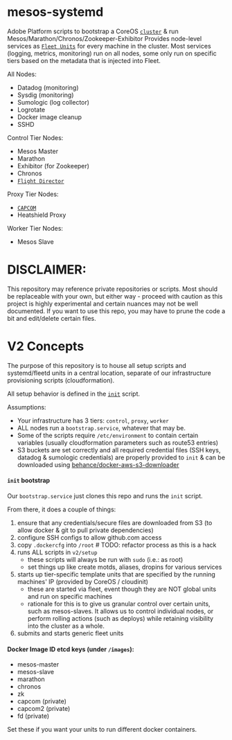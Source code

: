 # mesos-systemd

Adobe Platform scripts to bootstrap a CoreOS [`cluster`](https://github.com/adobe-platform/mesos-cluster) & run Mesos/Marathon/Chronos/Zookeeper-Exhibitor
Provides node-level services as [`Fleet Units`](https://coreos.com/using-coreos/clustering/) for every machine in the cluster.
Most services (logging, metrics, monitoring) run on all nodes, some only run on specific tiers based on the metadata that is injected into Fleet.

All Nodes:
- Datadog (monitoring)
- Sysdig (monitoring)
- Sumologic (log collector)
- Logrotate
- Docker image cleanup
- SSHD

Control Tier Nodes:
- Mesos Master
- Marathon
- Exhibitor (for Zookeeper)
- Chronos
- [`Flight Director`](https://github.com/adobe-platform/flight-director)

Proxy Tier Nodes:
- [`CAPCOM`](https://github.com/adobe-platform/capcom)
- Heatshield Proxy

Worker Tier Nodes:
- Mesos Slave


DISCLAIMER:
====

This repository may reference private repositories or scripts. Most should be replaceable with your own, but either way - proceed with caution as this project is highly experimental and certain nuances may not be well documented. If you want to use this repo, you may have to prune the code a bit and edit/delete certain files.

V2 Concepts
====

The purpose of this repository is to house all setup scripts and systemd/fleetd units in a central location, separate of our infrastructure provisioning scripts (cloudformation).

All setup behavior is defined in the [`init`](https://github.com/adobe-platform/mesos-systemd/blob/master/init) script.

Assumptions:

- Your infrastructure has 3 tiers: `control`, `proxy`, `worker`
- ALL nodes run a `bootstrap.service`, whatever that may be.
- Some of the scripts require `/etc/environment` to contain certain variables (usually cloudformation parameters such as route53 entries)
- S3 buckets are set correctly and all required credential files (SSH keys, datadog & sumologic credentials) are properly provided to `init` & can be downloaded using [behance/docker-aws-s3-downloader](https://github.com/adobe-platform/docker-aws-s3-downloader)

#### `init` bootstrap

Our `bootstrap.service` just clones this repo and runs the `init` script.

From there, it does a couple of things:

1. ensure that any credentials/secure files are downloaded from S3 (to allow docker & git to pull private dependencies)
2. configure SSH configs to allow github.com access
3. copy `.dockercfg` into `/root` # TODO: refactor process as this is a hack
4. runs ALL scripts in `v2/setup`
    - these scripts will always be run with `sudo` (i.e.: as root)
    - set things up like create motds, aliases, dropins for various services
5. starts up tier-specific template units that are specified by the running machines' IP (provided by CoreOS / cloudinit)
    - these are started via fleet, event though they are NOT global units and run on specific machines
    - rationale for this is to give us granular control over certain units, such as mesos-slaves. It allows us to control individual nodes, or perform rolling actions (such as deploys) while retaining visibility into the cluster as a whole.
6. submits and starts generic fleet units

#### Docker Image ID etcd keys (under `/images`):

- mesos-master
- mesos-slave
- marathon
- chronos
- zk
- capcom (private)
- capcom2 (private)
- fd (private)

Set these if you want your units to run different docker containers.

